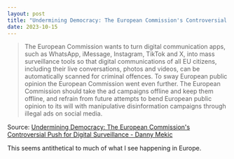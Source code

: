 ```yaml
---
layout: post
title: "Undermining Democracy: The European Commission's Controversial Push for Digital Surveillance"
date: 2023-10-15
---
```


> The European Commission wants to turn digital communication apps, such as
WhatsApp, iMessage, Instagram, TikTok and X, into mass surveillance tools
so that digital communications of all EU citizens, including their live
conversations, photos and videos, can be automatically scanned for criminal
offences. To sway European public opinion the European Commission went even
further. The European Commission should take the ad campaigns offline and
keep them offline, and refrain from future attempts to bend European public
opinion to its will with manipulative disinformation campaigns through
illegal ads on social media.

Source: [Undermining Democracy: The European Commission's Controversial
Push for Digital Surveillance - Danny Mekic](
https://dannymekic.com/202310/undermining-democracy-the-european-commissions-controversial-push-for-digital-surveillance
)

This seems antithetical to much of what I see happening in Europe.


